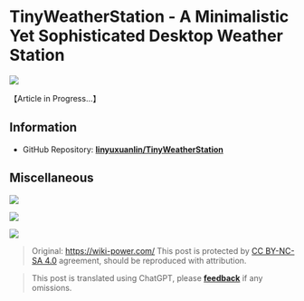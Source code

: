 # TinyWeatherStation - A Minimalistic Yet Sophisticated Desktop Weather Station

![](https://img.wiki-power.com/d/wiki-media/img/202308132245962.png)

【Article in Progress…】

## Information

- GitHub Repository: [**linyuxuanlin/TinyWeatherStation**](https://github.com/linyuxuanlin/TinyWeatherStation)

## Miscellaneous

![](https://img.wiki-power.com/d/wiki-media/img/202308132244295.png)

![](https://img.wiki-power.com/d/wiki-media/img/202308132245903.png)

![](https://img.wiki-power.com/d/wiki-media/img/202308132245214.png)

> Original: <https://wiki-power.com/>
> This post is protected by [CC BY-NC-SA 4.0](https://creativecommons.org/licenses/by/4.0/deed.en) agreement, should be reproduced with attribution.

> This post is translated using ChatGPT, please [**feedback**](https://github.com/linyuxuanlin/Wiki_MkDocs/issues/new) if any omissions.